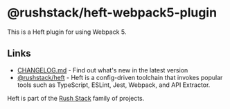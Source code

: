 # @rushstack/heft-webpack5-plugin

This is a Heft plugin for using Webpack 5.

## Links

- [CHANGELOG.md](
  https://github.com/microsoft/rushstack/blob/main/heft-plugins/heft-webpack5-plugin/CHANGELOG.md) - Find
  out what's new in the latest version
- [@rushstack/heft](https://www.npmjs.com/package/@rushstack/heft) - Heft is a config-driven toolchain that invokes popular tools such as TypeScript, ESLint, Jest, Webpack, and API Extractor.

Heft is part of the [Rush Stack](https://rushstack.io/) family of projects.
